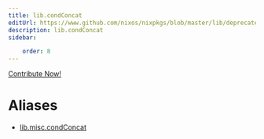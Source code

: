 ```yaml
---
title: lib.condConcat
editUrl: https://www.github.com/nixos/nixpkgs/blob/master/lib/deprecated.nix#L114C16
description: lib.condConcat
sidebar:

    order: 8
---
```


<a href="https://www.github.com/nixos/nixpkgs/blob/master/lib/deprecated.nix#L114C16">Contribute Now!</a>


# Aliases

- [lib.misc.condConcat](/nix-doc-comments/reference/lib/misc/lib-misc-condConcat)



